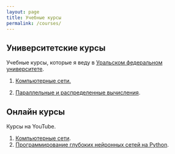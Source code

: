 ```yaml
---
layout: page
title: Учебные курсы
permalink: /courses/
---
```


## Университетские курсы

Учебные курсы, которые я веду в [Уральском федеральном университете](http://www.urfu.ru).

1. [Компьютерные сети.](/courses/networks)

2. [Параллельные и распределенные вычисления](/courses/pdc).

## Онлайн курсы

Курсы на YouTube.

1. [Компьютерные сети](/courses/networks_online).
2. [Программирование глубоких нейронных сетей на Python](/courses/nnpython).
